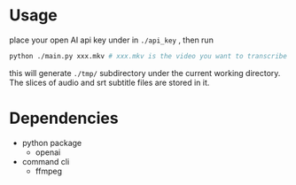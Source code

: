 # Usage

place your open AI api key under in `./api_key` , then run

```bash
python ./main.py xxx.mkv # xxx.mkv is the video you want to transcribe
```



this will generate `./tmp/` subdirectory under the current working directory. The slices of audio and srt subtitle files are stored in it.



# Dependencies

- python package
  - openai
- command cli
  - ffmpeg